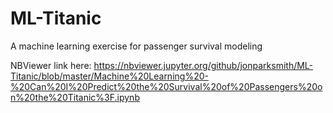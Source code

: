 # ML-Titanic
A machine learning exercise for passenger survival modeling

NBViewer link here: https://nbviewer.jupyter.org/github/jonparksmith/ML-Titanic/blob/master/Machine%20Learning%20-%20Can%20I%20Predict%20the%20Survival%20of%20Passengers%20on%20the%20Titanic%3F.ipynb
